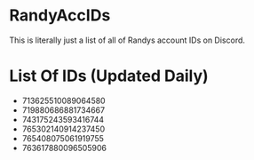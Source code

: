 # RandyAccIDs
This is literally just a list of all of Randys account IDs on Discord.


# List Of IDs (Updated Daily)
- 713625510089064580
- 719880686881734667
- 743175243593416744
- 765302140914237450
- 765408075061919755
- 763617880096505906
